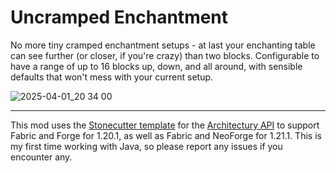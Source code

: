 # Uncramped Enchantment

No more tiny cramped enchantment setups - at last your enchanting table can see further (or closer, if you're crazy) than two blocks. Configurable to have a range of up to 16 blocks up, down, and all around, with sensible defaults that won't mess with your current setup.

![2025-04-01_20 34 00](https://github.com/user-attachments/assets/5c7dc8c1-98c5-4efc-8ecd-aa5ec101a55e)

---
This mod uses the [Stonecutter template](https://github.com/stonecutter-versioning/stonecutter-template-architectury) for the [Architectury API](https://modrinth.com/mod/architectury-api) to support Fabric and Forge for 1.20.1, as well as Fabric and NeoForge for 1.21.1. This is my first time working with Java, so please report any issues if you encounter any.

